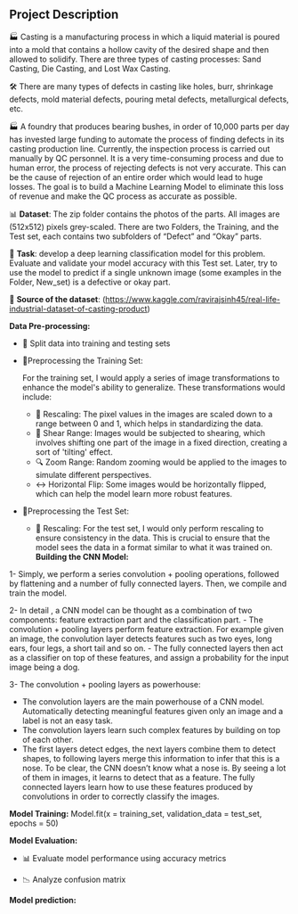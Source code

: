 
## Project Description
🏭 Casting is a manufacturing process in which a liquid material is poured into a mold that contains a hollow cavity of the desired shape and then allowed to solidify. There are three types of casting processes: Sand Casting, Die Casting, and Lost Wax Casting.

🛠️ There are many types of defects in casting like holes, burr, shrinkage defects, mold material defects, pouring metal defects, metallurgical defects, etc.

🏭 A foundry that produces bearing bushes, in order of 10,000 parts per day has invested large funding to automate the process of finding defects in its casting production line. Currently, the inspection process is carried out manually by QC personnel. It is a very time-consuming process and due to human error, the process of rejecting defects is not very accurate. This can be the cause of rejection of an entire order which would lead to huge losses. The goal is to build a Machine Learning Model to eliminate this loss of revenue and make the QC process as accurate as possible.

📊 **Dataset**: The zip folder contains the photos of the parts. All images are (512x512) pixels grey-scaled. There are two Folders, the Training, and the Test set, each contains two subfolders of “Defect” and “Okay” parts.  

📝 **Task**: develop a deep learning classification model for this problem. Evaluate and validate your model accuracy with this Test set. Later, try to use the model to predict if a single unknown image (some examples in the Folder, New_set) is a defective or okay part. 

📂 **Source of the dataset**: (https://www.kaggle.com/ravirajsinh45/real-life-industrial-dataset-of-casting-product)




**Data Pre-processing:**

- 🧩 Split data into training and testing sets

- 🧩Preprocessing the Training Set:

    For the training set, I would apply a series of image transformations to enhance the model's ability to generalize. These transformations would include:

    - 🔄 Rescaling: The pixel values in the images are scaled down to a range between 0 and 1, which helps in standardizing the data.
    - 📏 Shear Range: Images would be subjected to shearing, which involves shifting one part of the image in a fixed direction, creating a sort of 'tilting' effect.
    - 🔍 Zoom Range: Random zooming would be applied to the images to simulate different perspectives.
    - ↔️ Horizontal Flip:  Some images would be horizontally flipped, which can help the model learn more robust features.

- 🧩Preprocessing the Test Set:

    - 🔄 Rescaling: For the test set, I would only perform rescaling to ensure consistency in the data. This is crucial to ensure that the model sees the data in a format similar to what it was trained on.
  
**Building the CNN Model:**

1- Simply, we perform a series convolution + pooling operations, followed by flattening and a number of fully connected layers. Then, we compile and train the model.


2- In detail , a CNN model can be thought as a combination of two components: feature extraction part and the classification part. 
    - The convolution + pooling layers perform feature extraction. For example given an image, the convolution layer detects features such as two eyes, long ears, four legs, a short tail and so on. 
    - The fully connected layers then act as a classifier on top of these features, and assign a probability for the input image being a dog.

3- The convolution + pooling layers as powerhouse:
- The convolution layers are the main powerhouse of a CNN model. Automatically detecting meaningful features given only an image and a label is not an easy task.
- The convolution layers learn such complex features by building on top of each other. 
- The first layers detect edges, the next layers combine them to detect shapes, to following layers merge this information to infer that this is a nose. To be clear, the CNN doesn’t know what a nose is. By seeing a lot of them in images, it learns to detect that as a feature. The fully connected layers learn how to use these features produced by convolutions in order to correctly classify the images.


**Model Training:**
Model.fit(x = training_set, validation_data = test_set, epochs = 50)




**Model Evaluation:**

- 📊 Evaluate model performance using accuracy metrics

- 📉 Analyze confusion matrix

**Model prediction:**


